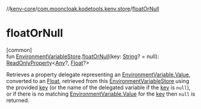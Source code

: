 //[kenv-core](../../index.md)/[com.mooncloak.kodetools.kenv.store](index.md)/[floatOrNull](float-or-null.md)

# floatOrNull

[common]\
fun [EnvironmentVariableStore](-environment-variable-store/index.md).[floatOrNull](float-or-null.md)(key: [String](https://kotlinlang.org/api/core/kotlin-stdlib/kotlin/-string/index.html)? = null): [ReadOnlyProperty](https://kotlinlang.org/api/core/kotlin-stdlib/kotlin.properties/-read-only-property/index.html)&lt;[Any](https://kotlinlang.org/api/core/kotlin-stdlib/kotlin/-any/index.html)?, [Float](https://kotlinlang.org/api/core/kotlin-stdlib/kotlin/-float/index.html)?&gt;

Retrieves a property delegate representing an [EnvironmentVariable.Value](../com.mooncloak.kodetools.kenv/-environment-variable/-value/index.md), converted to an [Float](https://kotlinlang.org/api/core/kotlin-stdlib/kotlin/-float/index.html), retrieved from this [EnvironmentVariableStore](-environment-variable-store/index.md) using the provided [key](float-or-null.md) (or the name of the delegated variable if the [key](float-or-null.md) is `null`), or if there is no matching [EnvironmentVariable.Value](../com.mooncloak.kodetools.kenv/-environment-variable/-value/index.md) for the [key](float-or-null.md) then `null` is returned.

